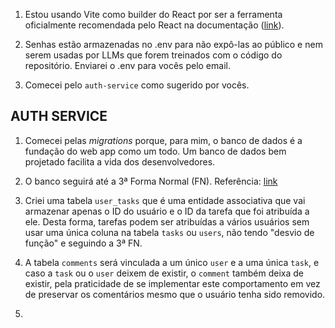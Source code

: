 1. Estou usando Vite como builder do React por ser a ferramenta oficialmente recomendada pelo React na documentação
([link](https://react.dev/learn/creating-a-react-app#:~:text=If%20you%20want%20to%20build%20your%20own%20solutions%2C%20see%20our%20guide%20to%20build%20a%20React%20app%20from%20Scratch%20for%20instructions%20on%20how%20to%20set%20up%20a%20new%20React%20project%20starting%20with%20a%20build%20tool%20like%20Vite%2C%20Parcel%2C%20or%20RSbuild.)).

2. Senhas estão armazenadas no .env para não expô-las ao público e nem serem usadas por LLMs que forem treinados com o código do repositório. Enviarei o .env para vocês pelo email.

3. Comecei pelo `auth-service` como sugerido por vocês.

## AUTH SERVICE

1. Comecei pelas _migrations_ porque, para mim, o banco de dados é a fundação do web app como um todo. Um banco de dados bem projetado facilita a vida dos desenvolvedores.

2. O banco seguirá até a 3ª Forma Normal (FN). Referência: [link](https://www.datacamp.com/pt/tutorial/third-normal-form)

3. Criei uma tabela `user_tasks` que é uma entidade associativa que vai armazenar apenas o ID do usuário e o ID da tarefa que foi atribuída a ele. Desta forma, tarefas podem ser atribuídas a vários usuários sem usar uma única coluna na tabela `tasks` ou `users`, não tendo "desvio de função" e seguindo a 3ª FN.

4. A tabela `comments` será vinculada a um único `user` e a uma única `task`, e caso a `task` ou o `user` deixem de existir, o `comment` também deixa de existir, pela praticidade de se implementar este comportamento em vez de preservar os comentários mesmo que o usuário tenha sido removido.

5. 

